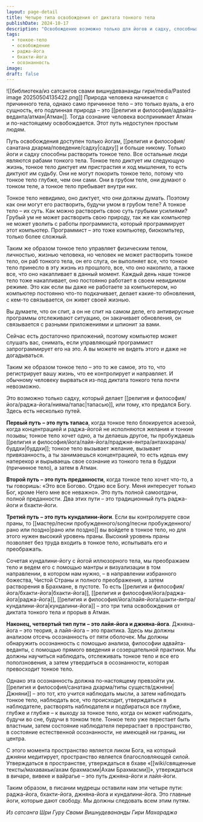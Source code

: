 ```yaml
---
layout: page-detail
title: Четыре типа освобождения от диктата тонкого тела
publishDate: 2024-10-17
description: "Освобождение возможно только для йогов и садху, способных преодолеть власть тонкого тела, которое управляет судьбой обычного человека. Существуют четыре пути освобождения: раджа-йога (аскеза и концентрация), бхакти-йога (преданность Богу), кундалини-йога (работа с праной и иллюзорным телом) и джняна-йога с лайя-йогой (осознанность и анализ). Каждый путь ведет к растворению тонкого тела и постижению Атмана."
tags:
  - тонкое-тело
  - освобождение
  - раджа-йога
  - бхакти-йога
  - осознанность
image: 
draft: false
---
```

![[библиотека/из сатсангов свами вишнудевананды гири/media/Pasted image 20250504135422.png]]
 Природа человека начинается с причинного тела, однако само причинное тело – это только вуаль, а его сущность, его подлинная природа – это [[религия и философия/адвайта-веданта/атман|Атман]]. Тогда сознание человека воспринимает Атман и по-настоящему освобождается. Этот путь недоступен простым людям.

 Путь освобождения доступен только йогам, [[религия и философия/санатана дхарма/поведение/садху|садху]] и больше никому. Только йоги и садху способны растворить тонкое тело. Все остальные люди являются рабами тонкого тела. Тонкое тело диктует им следующую жизнь, тонкое тело диктует им пристрастия и ход мышления, то есть диктуют им судьбу. Они не могут покорить тонкое тело, потому что тонкое тело глубже, чем они сами. Они в грубом теле, они думают о тонком теле, а тонкое тело пребывает внутри них. 

 Тонкое тело невидимо, оно диктует, что они должны думать. Поэтому как они могут его растворить, будучи умом в грубом теле? А тонкое тело – их суть. Как можно растворить свою суть грубыми усилиями? Грубый ум не может растворить свою природу, так же как компьютер не может уволить с работы программиста, который программирует этот компьютер. Программист – это тоже компьютер, биокомпьтер, только более сложный.

 Таким же образом тонкое тело управляет физическим телом, личностью, жизнью человека, но человек не может растворить тонкое тело, он раб тонкого тела, он его слуга, он выполняет все, что тонкое тело принесло в эту жизнь из прошлого, все, что оно накопило, а также все, что оно накапливает в данный момент. Каждый день наше тонкое тело тоже накапливает, оно постоянно работает в своем невидимом режиме. Это как если вы даже не работаете за компьютером, но компьютер постоянно что-то подкачивает, делает какие-то обновления, с кем-то связывается, он живет своей жизнью.

 Вы думаете, что он спит, а он не спит на самом деле, его антивирусные программы отслеживают ситуацию, он закачивает обновления, он связывается с разными приложениями и шпионит за вами. 

 Сейчас есть достаточно приложений, поэтому компьютер может слушать вас, снимать, если управляющий программист запрограммирует его на это. А вы можете не видеть этого и даже не догадываться.

 Таким же образом тонкое тело – это то же самое, это то, что регистрирует вашу жизнь, что ее контролирует и направляет. И обычному человеку вырваться из-под диктата тонкого тела почти невозможно.

 Это возможно только садху, который делает [[религия и философия/йога/раджа-йога/нияма/тапас|тапасью]], или тому, кто предался Богу. Здесь есть несколько путей.

**Первый путь** **– это путь тапаса**, когда тонкое тело блокируется аскезой, когда концентрацией и раджа-йогой не исполняются желания и тонкие позывы; тонкое тело хочет одно, а ты делаешь другое, ты пробуждаешь [[религия и философия/йога/лайя-йога/праджня-янтра/антахкарана/буддхи|буддхи]]; тонкое тело вызывает желание, вызывает привязанность, а ты занимаешься концентрацией, то есть идешь ему наперекор и вырываешь свое сознание из тонкого тела в буддхи (причинное тело), а затем в Атман. 

**Второй путь** **– это путь преданности**, когда тонкое тело хочет что-то, а ты говоришь: «Это все Богово. Отдаю все Богу. Меня интересует только Бог, кроме Него мне все неважно». Это путь полной самоотдачи, полной преданности. Два этих пути – это традиционный путь раджа-йоги и бхакти-йоги. 

**Третий путь** **– это путь кундалини-йоги**. Если вы контролируете свои праны, то [[мастер/песни пробужденного/song/песни пробужденного/рано или поздно|рано или поздно]] вы войдете в тонкое тело, но для этого нужен высокий уровень праны. Высокий уровень праны позволяет без труда входить в тонкое тело, испытывать его и преображать.

 Сочетая кундалини-йогу с йогой иллюзорного тела, мы преображаем тело и ведем его с помощью мантры и визуализации в том направлении, в котором нам нужно, – в направлении избранного божества, Чистой Страны и полного преображения, а затем растворения в Брахмане, в пустоте. То есть [[религия и философия/йога/бхакти-йога|бхакти-йога]], [[религия и философия/йога/раджа-йога|раджа-йога]], [[религия и философия/йога/лайя-йога/шакти-янтра/кундалини-йога|кундалини-йога]] – это три типа освобождения от диктата тонкого тела и прорыв в Атман. 

**Наконец, четвертый тип пути** **– это лайя-йога и джняна-йога**. Джняна-йога – это теория, а лайя-йога – это практика. Здесь мы должны анализом отсечь осознанность от пяти оболочек. Мы должны обнаружить осознанность с помощью анализа, философии адвайта-веданты, с помощью прямого введения и созерцательной практики. Мы должны научиться наблюдать, отслеживать тонкое тело и все его поползновения, а затем утвердиться в осознанности, которая превосходит тонкое тело.

 Однако эта осознанность должна по-настоящему превзойти ум. [[религия и философия/санатана дхарма/типы существ/джняни|Джняни]] – это тот, кто учится наблюдать мысли, а затем наблюдать тонкое тело, наблюдать все, что происходит, утверждаться в наблюдателе, растворять наблюдателя и подбираться все глубже, глубже и глубже – к выходу за тонкое тело, когда он может наблюдать, будучи во сне, будучи в тонком теле. Тонкое тело уже перестает быть властным, затем состояние наблюдателя перерастает в пространство, в состояние естественной осознанности, не имеющей ни границ, ни центра.

 С этого момента пространство является ликом Бога, на который джняни медитирует, пространство является благословляющей силой. Утверждаться в пространстве, утверждаться в бхаве «[[wiki/священные тексты/махавакьи/ахам брахмасми|Ахам Брахмасми]]», утверждаться в вичаре, вивеке и вайрагье – это путь джняна-йоги и лайя-йоги. 

 Таким образом, в писании мудрецы оставили нам эти четыре пути: раджа-йога, бхакти-йога, джняна-йога и кундалини-йога. Это главные йоги, которые дают свободу. Мы должны следовать всем этим путям.

*Из сатсанга Шри Гуру Свами Вишнудевананды Гири Махараджа*